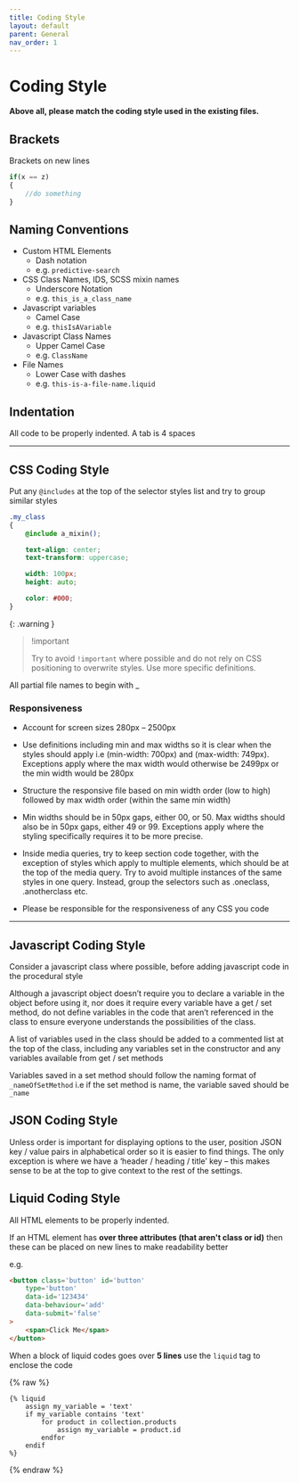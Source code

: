 ```yaml
---
title: Coding Style
layout: default
parent: General
nav_order: 1
---
```


# Coding Style

**Above all, please match the coding style used in the existing files.**

## Brackets

Brackets on new lines

```js
if(x == z)
{
    //do something
}
```

## Naming Conventions

- Custom HTML Elements
    - Dash notation
    - e.g. `predictive-search`
- CSS Class Names, IDS, SCSS mixin names
    - Underscore Notation
    - e.g. `this_is_a_class_name`
- Javascript variables
    - Camel Case
    - e.g. `thisIsAVariable`
- Javascript Class Names
    - Upper Camel Case
    - e.g. `ClassName`
- File Names
    - Lower Case with dashes
    - e.g. `this-is-a-file-name.liquid`


## Indentation

All code to be properly indented. A tab is 4 spaces

---

## CSS Coding Style

Put any `@includes` at the top of the selector styles list and try to group similar styles

```css
.my_class
{
    @include a_mixin();

    text-align: center;
    text-transform: uppercase;

    width: 100px;
    height: auto;

    color: #000;
}

```

{: .warning }
> !important
>
> Try to avoid `!important` where possible and do not rely on CSS positioning to overwrite styles. Use more specific definitions.

All partial file names to begin with _ 

### Responsiveness

- Account for screen sizes 280px – 2500px 

- Use definitions including min and max widths so it is clear when the styles should apply i.e (min-width: 700px) and (max-width: 749px). Exceptions apply where the max width would otherwise be 2499px or the min width would be 280px

- Structure the responsive file based on min width order (low to high) followed by max width order (within the same min width) 

- Min widths should be in 50px gaps, either 00, or 50. Max widths should also be in 50px gaps, either 49 or 99. Exceptions apply where the styling specifically requires it to be more precise. 

- Inside media queries, try to keep section code together, with the exception of styles which apply to multiple elements, which should be at the top of the media query. Try to avoid multiple instances of the same styles in one query. Instead, group the selectors such as .oneclass, .anotherclass etc. 

- Please be responsible for the responsiveness of any CSS you code

---

## Javascript Coding Style


Consider a javascript class where possible, before adding javascript code in the procedural style

Although a javascript object doesn’t require you to declare a variable in the object before using it, nor does it require every variable have a get / set method, do not define variables in the code that aren’t referenced in the class to ensure everyone understands the possibilities of the class. 

A list of variables used in the class should be added to a commented list at the top of the class, including any variables set in the constructor and any variables available from get / set methods

Variables saved in a set method should follow the naming format of `_nameOfSetMethod` i.e if the set method is name, the variable saved should be `_name`


## JSON Coding Style

Unless order is important for displaying options to the user, position JSON key / value pairs in alphabetical order so it is easier to find things. The only exception is where we have a ‘header / heading / title’ key – this makes sense to be at the top to give context to the rest of the settings. 

## Liquid Coding Style

All HTML elements to be properly indented.

If an HTML element has **over three attributes (that aren't class or id)** then these can be placed on new lines to make readability better

e.g.

```html
<button class='button' id='button'
    type='button'
    data-id='123434'
    data-behaviour='add'
    data-submit='false'
>
    <span>Click Me</span>
</button>
```

When a block of liquid codes goes over **5 lines** use the `liquid` tag to enclose the code

{% raw %}
```
{% liquid
    assign my_variable = 'text'
    if my_variable contains 'text'
        for product in collection.products
            assign my_variable = product.id
        endfor
    endif
%}
```
{% endraw %}